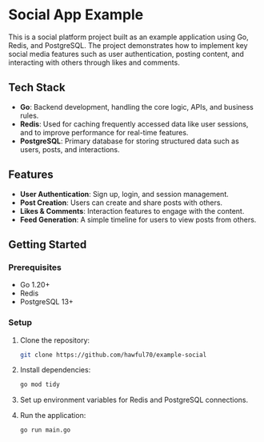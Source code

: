 # Social App Example

This is a social platform project built as an example application using Go, Redis, and PostgreSQL. The project demonstrates how to implement key social media features such as user authentication, posting content, and interacting with others through likes and comments.

## Tech Stack

- **Go**: Backend development, handling the core logic, APIs, and business rules.
- **Redis**: Used for caching frequently accessed data like user sessions, and to improve performance for real-time features.
- **PostgreSQL**: Primary database for storing structured data such as users, posts, and interactions.

## Features

- **User Authentication**: Sign up, login, and session management.
- **Post Creation**: Users can create and share posts with others.
- **Likes & Comments**: Interaction features to engage with the content.
- **Feed Generation**: A simple timeline for users to view posts from others.

## Getting Started

### Prerequisites

- Go 1.20+
- Redis
- PostgreSQL 13+

### Setup

1. Clone the repository:
   ```bash
   git clone https://github.com/hawful70/example-social
   ```
2. Install dependencies:
   ```bash
   go mod tidy
   ```
3. Set up environment variables for Redis and PostgreSQL connections.

4. Run the application:
   ```bash
   go run main.go
   ```
